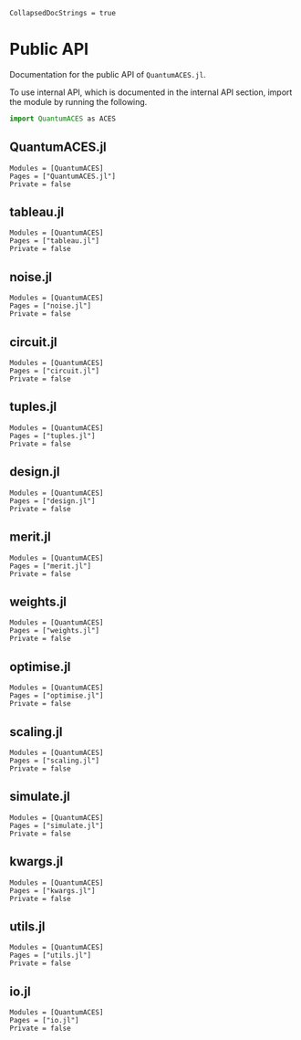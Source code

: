 ```@meta
CollapsedDocStrings = true
```

# Public API

Documentation for the public API of `QuantumACES.jl`.

To use internal API, which is documented in the internal API section, import the module by running the following.

```julia
import QuantumACES as ACES
```

## QuantumACES.jl

```@autodocs; canonical = false
Modules = [QuantumACES]
Pages = ["QuantumACES.jl"]
Private = false
```

## tableau.jl

```@autodocs; canonical = false
Modules = [QuantumACES]
Pages = ["tableau.jl"]
Private = false
```

## noise.jl

```@autodocs; canonical = false
Modules = [QuantumACES]
Pages = ["noise.jl"]
Private = false
```

## circuit.jl

```@autodocs; canonical = false
Modules = [QuantumACES]
Pages = ["circuit.jl"]
Private = false
```

## tuples.jl

```@autodocs; canonical = false
Modules = [QuantumACES]
Pages = ["tuples.jl"]
Private = false
```

## design.jl

```@autodocs; canonical = false
Modules = [QuantumACES]
Pages = ["design.jl"]
Private = false
```

## merit.jl

```@autodocs; canonical = false
Modules = [QuantumACES]
Pages = ["merit.jl"]
Private = false
```

## weights.jl

```@autodocs; canonical = false
Modules = [QuantumACES]
Pages = ["weights.jl"]
Private = false
```

## optimise.jl

```@autodocs; canonical = false
Modules = [QuantumACES]
Pages = ["optimise.jl"]
Private = false
```

## scaling.jl

```@autodocs; canonical = false
Modules = [QuantumACES]
Pages = ["scaling.jl"]
Private = false
```

## simulate.jl

```@autodocs; canonical = false
Modules = [QuantumACES]
Pages = ["simulate.jl"]
Private = false
```

## kwargs.jl

```@autodocs; canonical = false
Modules = [QuantumACES]
Pages = ["kwargs.jl"]
Private = false
```

## utils.jl

```@autodocs; canonical = false
Modules = [QuantumACES]
Pages = ["utils.jl"]
Private = false
```

## io.jl

```@autodocs; canonical = false
Modules = [QuantumACES]
Pages = ["io.jl"]
Private = false
```

